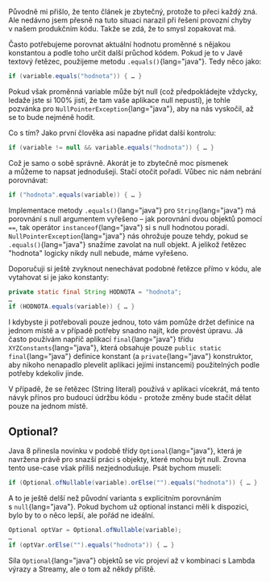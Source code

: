 Původně mi přišlo, že tento článek je zbytečný, protože to přeci každý zná. Ale nedávno jsem přesně na tuto situaci narazil při řešení provozní chyby v&nbsp;našem produkčním kódu. Takže se zdá, že to smysl zopakovat má.

Často potřebujeme porovnat aktuální hodnotu proměnné s&nbsp;nějakou konstantou a&nbsp;podle toho určit další průchod kódem. Pokud je to v&nbsp;Javě textový řetězec, použijeme metodu `.equals()`{lang="java"}. Tedy něco jako:

```java
if (variable.equals("hodnota")) { … } 
```

Pokud však proměnná variable může být null (což předpokládejte vždycky, ledaže jste si 100% jistí, že tam vaše aplikace null nepustí), je tohle pozvánka pro `NullPointerException`{lang="java"}, aby na nás vyskočil, až se to bude nejméně hodit.

Co s&nbsp;tím? Jako první člověka asi napadne přidat další kontrolu:

```java
if (variable != null && variable.equals("hodnota")) { … } 
```

Což je samo o&nbsp;sobě správně. Akorát je to zbytečně moc písmenek a&nbsp;můžeme to napsat jednodušeji. Stačí otočit pořadí. Vůbec nic nám nebrání porovnávat:

```java
if ("hodnota".equals(variable)) { … } 
```

Implementace metody `.equals()`{lang="java"} pro `String`{lang="java"} má porovnání s&nbsp;null argumentem vyřešeno –&nbsp;jak porovnání dvou objektů pomocí `==`, tak operátor `instanceof`{lang="java"} si s&nbsp;null hodnotou poradí. `NullPointerException`{lang="java"} nás ohrožuje pouze tehdy, pokud se `.equals()`{lang="java"} snažíme zavolat na null objekt. A&nbsp;jelikož řetězec "hodnota" logicky nikdy null nebude, máme vyřešeno.

Doporučuji si ještě zvyknout nenechávat podobné řetězce přímo v&nbsp;kódu, ale vytahovat si je jako konstanty:

```java
private static final String HODNOTA = "hodnota";
…
if (HODNOTA.equals(variable)) { … } 
```

I&nbsp;kdybyste ji potřebovali pouze jednou, toto vám pomůže držet definice na jednom místě a&nbsp;v&nbsp;případě potřeby snadno najít, kde provést úpravu. Já často používám napříč aplikací `final`{lang="java"} třídu `XYZConstants`{lang="java"}, která obsahuje pouze `public static final`{lang="java"} definice konstant (a&nbsp;`private`{lang="java"} konstruktor, aby nikoho nenapadlo plevelit aplikaci jejími instancemi) použitelných podle potřeby kdekoliv jinde.

V případě, že se řetězec (String literal) používá v aplikaci vícekrát, má tento návyk přínos pro budoucí údržbu kódu - protože změny bude stačit dělat pouze na jednom místě. 

## Optional?

Java&nbsp;8 přinesla novinku v&nbsp;podobě třídy `Optional`{lang="java"}, která je navržena právě pro snazší práci s&nbsp;objekty, které mohou být null. Zrovna tento use-case však příliš nezjednodušuje. Psát bychom museli:

```java
if (Optional.ofNullable(variable).orElse("").equals("hodnota")) { … } 
```

A&nbsp;to je ještě delší než původní varianta s&nbsp;explicitním porovnáním s&nbsp;`null`{lang="java"}. Pokud bychom už optional instanci měli k&nbsp;dispozici, bylo by to o&nbsp;něco lepší, ale pořád ne ideální.

```java
Optional optVar = Optional.ofNullable(variable);
…
if (optVar.orElse("").equals("hodnota")) { … } 
```

Síla `Optional`{lang="java"} objektů se víc projeví až v&nbsp;kombinaci s&nbsp;Lambda výrazy a&nbsp;Streamy, ale o&nbsp;tom až někdy příště.
